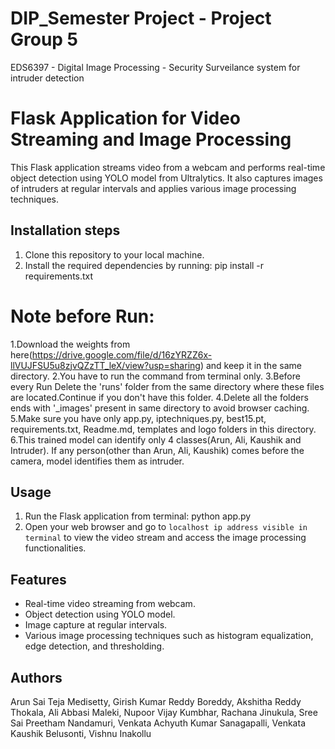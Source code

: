 # DIP_Semester Project - Project Group 5
 EDS6397 - Digital Image Processing - Security Surveilance system for intruder detection
# Flask Application for Video Streaming and Image Processing

This Flask application streams video from a webcam and performs real-time object detection using YOLO model from Ultralytics. It also captures images of intruders at regular intervals and applies various image processing techniques.

## Installation steps

1. Clone this repository to your local machine.
2. Install the required dependencies by running: pip install -r requirements.txt


# Note before Run: 
1.Download the weights from here(https://drive.google.com/file/d/16zYRZZ6x-llVUJFSU5u8zjvQZzTT_leX/view?usp=sharing) and keep it in the same directory.
2.You have to run the command from terminal only.
3.Before every Run Delete the 'runs' folder from the same directory where these files are located.Continue if you don't have this folder.
4.Delete all the folders ends with '_images' present in same directory to avoid browser caching.
5.Make sure you have only app.py, iptechniques.py, best15.pt, requirements.txt, Readme.md, templates and logo folders in this directory.
6.This trained model can identify only 4 classes(Arun, Ali, Kaushik and Intruder). If any person(other than Arun, Ali, Kaushik) comes before the camera, model identifies them as intruder.

## Usage

1. Run the Flask application from terminal: python app.py
2. Open your web browser and go to `localhost ip address visible in terminal` to view the video stream and access the image processing functionalities.

## Features

- Real-time video streaming from webcam.
- Object detection using YOLO model.
- Image capture at regular intervals.
- Various image processing techniques such as histogram equalization, edge detection, and thresholding.

## Authors

Arun Sai Teja Medisetty,
Girish Kumar Reddy Boreddy,
Akshitha Reddy Thokala, 
Ali Abbasi Maleki, 
Nupoor Vijay Kumbhar, 
Rachana Jinukula, 
Sree Sai Preetham Nandamuri, 
Venkata Achyuth Kumar Sanagapalli,
Venkata Kaushik Belusonti, 
Vishnu Inakollu
